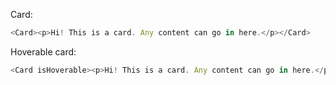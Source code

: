 Card:

```js
<Card><p>Hi! This is a card. Any content can go in here.</p></Card>
```

Hoverable card:

```js
<Card isHoverable><p>Hi! This is a card. Any content can go in here.</p></Card>
```
